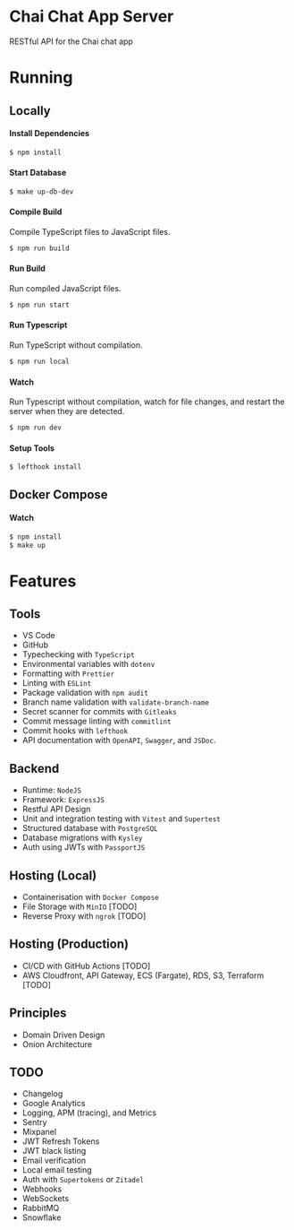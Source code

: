 # Chai Chat App Server

RESTful API for the Chai chat app

# Running

## Locally

#### Install Dependencies

```bash
$ npm install
```

#### Start Database

```sh
$ make up-db-dev
```

#### Compile Build

Compile TypeScript files to JavaScript files.

```bash
$ npm run build
```

#### Run Build

Run compiled JavaScript files.

```bash
$ npm run start
```

#### Run Typescript

Run TypeScript without compilation. 

```bash
$ npm run local
```

#### Watch

Run Typescript without compilation, watch for file changes, and restart the server when they are detected.

```bash
$ npm run dev
```

#### Setup Tools

```sh
$ lefthook install
```

## Docker Compose

#### Watch

```sh
$ npm install
$ make up
```

# Features

## Tools

- VS Code
- GitHub
- Typechecking with `TypeScript`
- Environmental variables with `dotenv`
- Formatting with `Prettier`
- Linting with `ESLint`
- Package validation with `npm audit`
- Branch name validation with `validate-branch-name`
- Secret scanner for commits with `Gitleaks`
- Commit message linting with `commitlint`
- Commit hooks with `lefthook`
- API documentation with `OpenAPI`, `Swagger`, and `JSDoc`.

## Backend

- Runtime: `NodeJS`
- Framework: `ExpressJS`
- Restful API Design
- Unit and integration testing with `Vitest` and `Supertest`
- Structured database with `PostgreSQL`
- Database migrations with `Kysley`
- Auth using JWTs with `PassportJS`

## Hosting (Local)

- Containerisation with `Docker Compose`
- File Storage with `MinIO` [TODO]
- Reverse Proxy with `ngrok` [TODO]

## Hosting (Production)

- CI/CD with GitHub Actions [TODO]
- AWS Cloudfront, API Gateway, ECS (Fargate), RDS, S3, Terraform [TODO]

## Principles

- Domain Driven Design
- Onion Architecture

## TODO

- Changelog
- Google Analytics
- Logging, APM (tracing), and Metrics
- Sentry
- Mixpanel
- JWT Refresh Tokens
- JWT black listing
- Email verification
- Local email testing
- Auth with `Supertokens` or `Zitadel`
- Webhooks
- WebSockets
- RabbitMQ
- Snowflake
